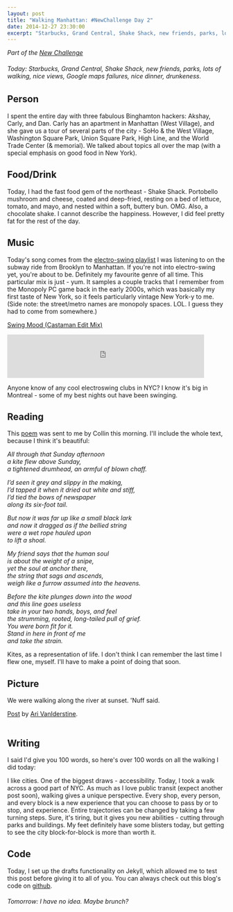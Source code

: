 ```yaml
---
layout: post
title: "Walking Manhattan: #NewChallenge Day 2"
date: 2014-12-27 23:30:00
excerpt: "Starbucks, Grand Central, Shake Shack, new friends, parks, lots of walking, nice views, Google maps failures, nice dinner, drunkeness. Today's recap of The New Challenge."
---
```


_Part of the [New Challenge][nc]_

###### _Today:_ Starbucks, Grand Central, Shake Shack, new friends, parks, lots of walking, nice views, Google maps failures, nice dinner, drunkeness.

## Person

I spent the entire day with three fabulous Binghamton hackers: Akshay, Carly, and Dan. Carly has an apartment in Manhattan (West Village), and she gave us a tour of several parts of the city - SoHo & the West Village, Washington Square Park, Union Square Park, High Line, and the World Trade Center (& memorial). We talked about topics all over the map (with a special emphasis on good food in New York).

## Food/Drink

Today, I had the fast food gem of the northeast - Shake Shack. Portobello mushroom and cheese, coated and deep-fried, resting on a bed of lettuce, tomato, and mayo, and nested within a soft, buttery bun. OMG. Also, a chocolate shake. I cannot describe the happiness. However, I did feel pretty fat for the rest of the day.

## Music

Today's song comes from the [electro-swing playlist][playlist] I was listening to on the subway ride from Brooklyn to Manhattan. If you're not into electro-swing yet, you're about to be. Definitely my favourite genre of all time. This particular mix is just - yum. It samples a couple tracks that I remember from the Monopoly PC game back in the early 2000s, which was basically my first taste of New York, so it feels particularly vintage New York-y to me. (Side note: the street/metro names are monopoly spaces. LOL. I guess they had to come from somewhere.)

[Swing Mood (Castaman Edit Mix)][song]

<iframe src="https://embed.spotify.com/?uri=spotify:track:2RXY1pNGq9CVtStTLgliSa" width="90%" height="100" frameborder="0" allowtransparency="true"></iframe>

Anyone know of any cool electroswing clubs in NYC? I know it's big in Montreal - some of my best nights out have been swinging.

## Reading

This [poem][poem] was sent to me by Collin this morning. I'll include the whole text, because I think it's beautiful:

_All through that Sunday afternoon_    
_a kite flew above Sunday,_    
_a tightened drumhead, an armful of blown chaff._    

_I’d seen it grey and slippy in the making,_    
_I’d tapped it when it dried out white and stiff,_    
_I’d tied the bows of newspaper_   
_along its six-foot tail._   
  
_But now it was far up like a small black lark_   
_and now it dragged as if the bellied string_   
_were a wet rope hauled upon_   
_to lift a shoal._    

_My friend says that the human soul_   
_is about the weight of a snipe,_   
_yet the soul at anchor there,_    
_the string that sags and ascends,_   
_weigh like a furrow assumed into the heavens._   

_Before the kite plunges down into the wood_   
_and this line goes useless_    
_take in your two hands, boys, and feel_   
_the strumming, rooted, long-tailed pull of grief._   
_You were born fit for it._    
_Stand in here in front of me_    
_and take the strain._   

Kites, as a representation of life. I don't think I can remember the last time I flew one, myself. I'll have to make a point of doing that soon.

## Picture

We were walking along the river at sunset. 'Nuff said.

<div id="fb-root"></div> <script>(function(d, s, id) { var js, fjs = d.getElementsByTagName(s)[0]; if (d.getElementById(id)) return; js = d.createElement(s); js.id = id; js.src = "//connect.facebook.net/en_GB/all.js#xfbml=1"; fjs.parentNode.insertBefore(js, fjs); }(document, 'script', 'facebook-jssdk'));</script>
<div class="fb-post" data-href="https://www.facebook.com/photo.php?fbid=10155070028330691&amp;set=a.211782800690.285246.890580690&amp;type=1" data-width="466"><div class="fb-xfbml-parse-ignore"><a href="https://www.facebook.com/photo.php?fbid=10155070028330691&amp;set=a.211782800690.285246.890580690&amp;type=1">Post</a> by <a href="https://www.facebook.com/avaniderstine">Ari VanIderstine</a>.</div></div>

<br/>

## Writing

I said I'd give you 100 words, so here's over 100 words on all the walking I did today:

I like cities. One of the biggest draws - accessibility. Today, I took a walk across a good part of NYC. As much as I love public transit (expect another post soon), walking gives a unique perspective. Every shop, every person, and every block is a new experience that you can choose to pass by or to stop, and experience. Entire trajectories can be changed by taking a few turning steps. Sure, it's tiring, but it gives you new abilities - cutting through parks and buildings. My feet definitely have some blisters today, but getting to see the city block-for-block is more than worth it.

## Code

Today, I set up the drafts functionality on Jekyll, which allowed me to test this post before giving it to all of you. You can always check out this blog's code on [github][github].

###### _Tomorrow:_ I have no idea. Maybe brunch?

[writing]: /
[github]: http://github.com/arirawr/blog.ariari.io
[nc]: /2014/12/26/the-new-challenge.html
[song]: http://open.spotify.com/track/2RXY1pNGq9CVtStTLgliSa
[playlist]: http://open.spotify.com/user/spotify/playlist/2R6xBIkSYaiyf4XjwpvUb5
[poem]: http://www.johndobson.info/poetrybook/page%2004.html